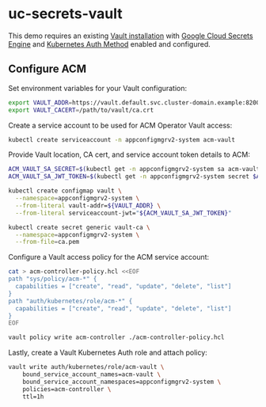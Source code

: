 # uc-secrets-vault

This demo requires an existing [Vault installation](vault-server.md) with [Google Cloud Secrets Engine](gcp-engine.md) and [Kubernetes Auth Method](k8s-auth.md) enabled and configured.

## Configure ACM

Set environment variables for your Vault configuration:
```bash
export VAULT_ADDR=https://vault.default.svc.cluster-domain.example:8200
export VAULT_CACERT=/path/to/vault/ca.crt
```

Create a service account to be used for ACM Operator Vault access:
```bash
kubectl create serviceaccount -n appconfigmgrv2-system acm-vault
```

Provide Vault location, CA cert, and service account token details to ACM:
```bash
ACM_VAULT_SA_SECRET=$(kubectl get -n appconfigmgrv2-system sa acm-vault -o jsonpath="{.secrets[*]['name']}")
ACM_VAULT_SA_JWT_TOKEN=$(kubectl get -n appconfigmgrv2-system secret $ACM_VAULT_SA_SECRET -o jsonpath="{.data.token}" | base64 --decode; echo)

kubectl create configmap vault \
  --namespace=appconfigmgrv2-system \
  --from-literal vault-addr=${VAULT_ADDR} \
  --from-literal serviceaccount-jwt="${ACM_VAULT_SA_JWT_TOKEN}"

kubectl create secret generic vault-ca \
  --namespace=appconfigmgrv2-system \
  --from-file=ca.pem
```

Configure a Vault access policy for the ACM service account:
```bash
cat > acm-controller-policy.hcl <<EOF
path "sys/policy/acm-*" {
  capabilities = ["create", "read", "update", "delete", "list"]
}
path "auth/kubernetes/role/acm-*" {
  capabilities = ["create", "read", "update", "delete", "list"]
}
EOF

vault policy write acm-controller ./acm-controller-policy.hcl
```

Lastly, create a Vault Kubernetes Auth role and attach policy:
```bash
vault write auth/kubernetes/role/acm-vault \
    bound_service_account_names=acm-vault \
    bound_service_account_namespaces=appconfigmgrv2-system \
    policies=acm-controller \
    ttl=1h
```
